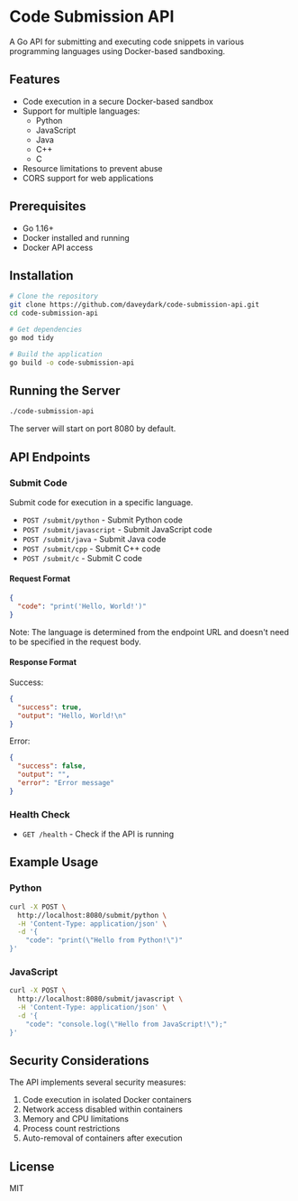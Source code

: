 # Code Submission API

A Go API for submitting and executing code snippets in various programming languages using Docker-based sandboxing.

## Features

- Code execution in a secure Docker-based sandbox
- Support for multiple languages:
  - Python
  - JavaScript
  - Java
  - C++
  - C
- Resource limitations to prevent abuse
- CORS support for web applications

## Prerequisites

- Go 1.16+
- Docker installed and running
- Docker API access

## Installation

```bash
# Clone the repository
git clone https://github.com/daveydark/code-submission-api.git
cd code-submission-api

# Get dependencies
go mod tidy

# Build the application
go build -o code-submission-api
```

## Running the Server

```bash
./code-submission-api
```

The server will start on port 8080 by default.

## API Endpoints

### Submit Code

Submit code for execution in a specific language.

- `POST /submit/python` - Submit Python code
- `POST /submit/javascript` - Submit JavaScript code
- `POST /submit/java` - Submit Java code
- `POST /submit/cpp` - Submit C++ code
- `POST /submit/c` - Submit C code

#### Request Format

```json
{
  "code": "print('Hello, World!')"
}
```

Note: The language is determined from the endpoint URL and doesn't need to be specified in the request body.

#### Response Format

Success:

```json
{
  "success": true,
  "output": "Hello, World!\n"
}
```

Error:

```json
{
  "success": false,
  "output": "",
  "error": "Error message"
}
```

### Health Check

- `GET /health` - Check if the API is running

## Example Usage

### Python

```bash
curl -X POST \
  http://localhost:8080/submit/python \
  -H 'Content-Type: application/json' \
  -d '{
    "code": "print(\"Hello from Python!\")"
}'
```

### JavaScript

```bash
curl -X POST \
  http://localhost:8080/submit/javascript \
  -H 'Content-Type: application/json' \
  -d '{
    "code": "console.log(\"Hello from JavaScript!\");"
}'
```

## Security Considerations

The API implements several security measures:

1. Code execution in isolated Docker containers
2. Network access disabled within containers
3. Memory and CPU limitations
4. Process count restrictions
5. Auto-removal of containers after execution

## License

MIT 